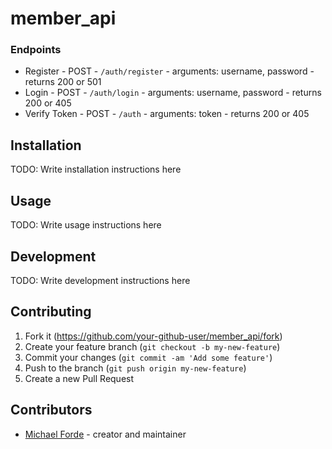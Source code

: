 # member_api

### Endpoints
* Register - POST - `/auth/register` - arguments: username, password - returns 200 or 501
* Login - POST - `/auth/login` - arguments: username, password - returns 200 or 405
* Verify Token - POST - `/auth` - arguments: token - returns 200 or 405

## Installation

TODO: Write installation instructions here

## Usage

TODO: Write usage instructions here

## Development

TODO: Write development instructions here

## Contributing

1. Fork it (<https://github.com/your-github-user/member_api/fork>)
2. Create your feature branch (`git checkout -b my-new-feature`)
3. Commit your changes (`git commit -am 'Add some feature'`)
4. Push to the branch (`git push origin my-new-feature`)
5. Create a new Pull Request

## Contributors

- [Michael Forde](https://github.com/your-github-user) - creator and maintainer
